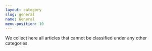 ```yaml
---
layout: category
slug: general
name: General
menu-position: 10
---
```


We collect here all articles that cannot be classified under any other categories.